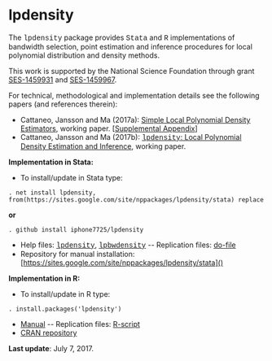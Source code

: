 # lpdensity

The <font face="courier new, monospace">lpdensity</font> package provides <font face="courier new, monospace">Stata</font> and <font face="courier new, monospace">R</font> implementations of bandwidth selection, point estimation and inference procedures for local polynomial distribution and density methods.

This work is supported by the National Science Foundation through grant [SES-1459931](http://www.nsf.gov/awardsearch/showAward?AWD_ID=1459931) and [SES-1459967](http://www.nsf.gov/awardsearch/showAward?AWD_ID=1459967).

For technical, methodological and implementation details see the following papers (and references therein):

*   Cattaneo, Jansson and Ma (2017a): [Simple Local Polynomial Density Estimators](), working paper. [[Supplemental Appendix]()]
*   Cattaneo, Jansson and Ma (2017b): [<font face="courier new, monospace">lpdensity</font>: Local Polynomial Density Estimation and Inference](), working paper.

**Implementation in Stata:**

*   To install/update in Stata type:  
```
. net install lpdensity, from(https://sites.google.com/site/nppackages/lpdensity/stata) replace
```
  **or**  
```
. github install iphone7725/lpdensity
```

*   Help files: [<font face="courier new, monospace">lpdensity</font>](https://sites.google.com/site/nppackages/lpdensity/stata/lpdensity.pdf?attredirects=0), [<font face="courier new, monospace">lpbwdensity</font>]() -- Replication files: [do-file]()
*   Repository for manual installation: [https://sites.google.com/site/nppackages/lpdensity/stata]()

**Implementation in R:**

*   To install/update in R type:  
```
. install.packages('lpdensity')
```

*   [Manual](https://cran.r-project.org/web/packages/lpdensity/lpdensity.pdf) -- Replication files: [R-script]()
*   [CRAN repository](https://cran.r-project.org/package=lpdensity)

**Last update**: July 7, 2017.

